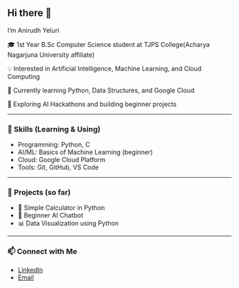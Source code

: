 ## Hi there 👋
I’m Anirudh Yeluri  

🎓 1st Year B.Sc Computer Science student at TJPS College(Acharya Nagarjuna University affiliate)

💡 Interested in Artificial Intelligence, Machine Learning, and Cloud Computing  

🌱 Currently learning Python, Data Structures, and Google Cloud  

🚀 Exploring AI Hackathons and building beginner projects  

---

### 🔧 Skills (Learning & Using)  
- Programming: Python, C  
- AI/ML: Basics of Machine Learning (beginner)  
- Cloud: Google Cloud Platform  
- Tools: Git, GitHub, VS Code  

---

### 📌 Projects (so far)  
- 🧮 Simple Calculator in Python  
- 🤖 Beginner AI Chatbot  
- 📊 Data Visualization using Python  

---

### 📫 Connect with Me  
- [LinkedIn](https://www.linkedin.com/in/anirudh-reddy-are-62b478380?utm_source=share&utm_campaign=share_via&utm_content=profile&utm_medium=android_app)
- [Email](anirudhyeluri27@gmail.com)  

